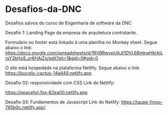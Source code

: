 # Desafios-da-DNC
Desafios salvos do curso de Engenharia de software da DNC 


Desafio 1:
Landing Page da empresa de arquitetura contratante. 

Formulário no footer está linkado à uma planilha no Monkey sheet. Segue abaixo o link: 
https://docs.google.com/spreadsheets/d/1RVBRwypUAJt1DVL68mkwHbrkjLrsY3bHz8_or6HAiZs/edit?pli=1&gid=0#gid=0

O site está hospedado na plataforma Netlify. Segue abaixo o link:
https://bucolic-cactus-14a449.netlify.app

Desafio 02: responsividade com CSS
Link do Netlify:

https://peaceful-fox-82ea00.netlify.app


Desafio 03: Fundamentos de Javascript
Link do Netlify: https://taupe-froyo-785b0c.netlify.app/
